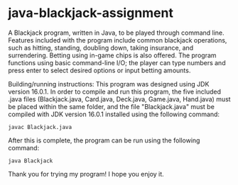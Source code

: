 # java-blackjack-assignment
A Blackjack program, written in Java, to be played through command line. Features included with the program include common blackjack operations, such as hitting, standing, doubling down, taking insurance, and surrendering. Betting using in-game chips is also offered. The program functions using basic command-line I/O; the player can type numbers and press enter to select desired options or input betting amounts.

Building/running instructions: This program was designed using JDK version 16.0.1. In order to compile and run this program, the five included .java files (Blackjack.java, Card.java, Deck.java, Game.java, Hand.java) must be placed within the same folder, and the file "Blackjack.java" must be compiled with JDK version 16.0.1 installed using the following command:

    javac Blackjack.java

After this is complete, the program can be run using the following command:

    java Blackjack

Thank you for trying my program! I hope you enjoy it.